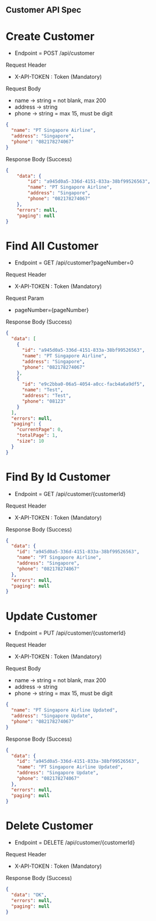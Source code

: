## Customer API Spec

# Create Customer

- Endpoint = POST /api/customer

Request Header

- X-API-TOKEN : Token (Mandatory)

Request Body 

- name -> string = not blank, max 200
- address -> string
- phone -> string = max 15, must be digit

```json
{
  "name": "PT Singapore Airline",
  "address": "Singapore",
  "phone": "082178274067"
}
```

Response Body (Success)

```json
{
    "data": {
        "id": "a945d0a5-336d-4151-833a-38bf99526563",
        "name": "PT Singapore Airline",
        "address": "Singapore",
        "phone": "082178274067"
    },
    "errors": null,
    "paging": null
}
```

# Find All Customer

- Endpoint = GET /api/customer?pageNumber=0

Request Header

- X-API-TOKEN : Token (Mandatory)

Request Param

- pageNumber={pageNumber}

Response Body (Success)

```json
{
  "data": [
    {
      "id": "a945d0a5-336d-4151-833a-38bf99526563",
      "name": "PT Singapore Airline",
      "address": "Singapore",
      "phone": "082178274067"
    },
    {
      "id": "e9c2bba0-06a5-4054-a0cc-facb4a6a9df5",
      "name": "Test",
      "address": "Test",
      "phone": "08123"
    }
  ],
  "errors": null,
  "paging": {
    "currentPage": 0,
    "totalPage": 1,
    "size": 10
  }
}
```

# Find By Id Customer

- Endpoint = GET /api/customer/{customerId}

Request Header

- X-API-TOKEN : Token (Mandatory)

Response Body (Success)

```json
{
  "data": {
    "id": "a945d0a5-336d-4151-833a-38bf99526563",
    "name": "PT Singapore Airline",
    "address": "Singapore",
    "phone": "082178274067"
  },
  "errors": null,
  "paging": null
}
```

# Update Customer

- Endpoint = PUT /api/customer/{customerId}

Request Header

- X-API-TOKEN : Token (Mandatory)

Request Body

- name -> string = not blank, max 200
- address -> string
- phone -> string = max 15, must be digit

```json
{
  "name": "PT Singapore Airline Updated",
  "address": "Singapore Update",
  "phone": "082178274067"
}
```

Response Body (Success)

```json
{
  "data": {
    "id": "a945d0a5-336d-4151-833a-38bf99526563",
    "name": "PT Singapore Airline Updated",
    "address": "Singapore Update",
    "phone": "082178274067"
  },
  "errors": null,
  "paging": null
}
```

# Delete Customer

- Endpoint = DELETE /api/customer/{customerId}

Request Header

- X-API-TOKEN : Token (Mandatory)

Response Body (Success)

```json
{
  "data": "OK",
  "errors": null,
  "paging": null
}
```